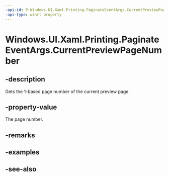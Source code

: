 ```yaml
---
-api-id: P:Windows.UI.Xaml.Printing.PaginateEventArgs.CurrentPreviewPageNumber
-api-type: winrt property
---
```


<!-- Property syntax
public int CurrentPreviewPageNumber { get; }
-->

# Windows.UI.Xaml.Printing.PaginateEventArgs.CurrentPreviewPageNumber

## -description
Gets the 1-based page number of the current preview page.



## -property-value
The page number.

## -remarks

## -examples

## -see-also
